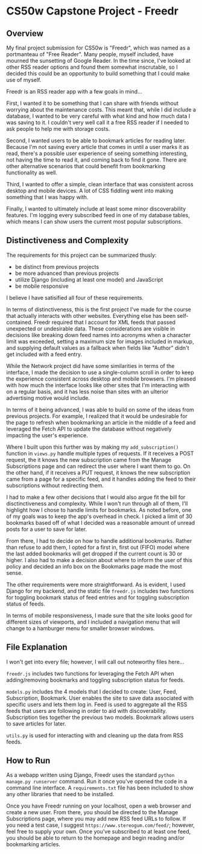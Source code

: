 # CS50w Capstone Project - Freedr

## Overview
My final project submission for CS50w is "Freedr", which was named as a portmanteau of "Free Reader". Many people, myself included, have mourned the sunsetting of Google Reader. In the time since, I've looked at other RSS reader options and found them somewhat inscrutable, so I decided this could be an opportunity to build something that I could make use of myself.

Freedr is an RSS reader app with a few goals in mind...

First, I wanted it to be something that I can share with friends without worrying about the maintenance costs. This meant that, while I did include a database, I wanted to be very careful with what kind and how much data I was saving to it. I couldn't very well call it a free RSS reader if I needed to ask people to help me with storage costs.

Second, I wanted users to be able to bookmark articles for reading later. Because I'm not saving every article that comes in until a user marks it as read, there's a possible user experience of seeing something interesting, not having the time to read it, and coming back to find it gone. There are other alternative scenarios that could benefit from bookmarking functionality as well.

Third, I wanted to offer a simple, clean interface that was consistent across desktop and mobile devices. A lot of CSS fiddling went into making something that I was happy with.

Finally, I wanted to ultimately include at least some minor discoverability features. I'm logging every subscribed feed in one of my database tables, which means I can show users the current most popular subscriptions.

## Distinctiveness and Complexity
The requirements for this project can be summarized thusly:
* be distinct from previous projects
* be more advanced than previous projects
* utilize Django (including at least one model) and JavaScript
* be mobile responsive

I believe I have satisified all four of these requirements.

In terms of distinctiveness, this is the first project I've made for the course that actually interacts with other websites. Everything else has been self-contained. Freedr required that I account for XML feeds that passed unexpected or undesirable data. These considerations are visible in decisions like breaking down feed names into acronyms when a character limit was exceeded, setting a maximum size for images included in markup, and supplying default values as a fallback when fields like "Author" didn't get included with a feed entry.

While the Network project did have some similarities in terms of the interface, I made the decision to use a single-column scroll in order to keep the experience consistent across desktop and mobile browsers. I'm pleased with how much the interface looks like other sites that I'm interacting with on a regular basis, and it has less noise than sites with an ulterior advertising motive would include.

In terms of it being advanced, I was able to build on some of the ideas from previous projects. For example, I realized that it would be undesirable for the page to refresh when bookmarking an article in the middle of a feed and leveraged the Fetch API to update the database without negatively impacting the user's experience.

Where I built upon this further was by making my `add_subscription()` function in `views.py` handle multiple types of requests. If it receives a POST request, the it knows the new subscription came from the Manage Subscriptions page and can redirect the user where I want them to go. On the other hand, if it receives a PUT request, it knows the new subscription came from a page for a specific feed, and it handles adding the feed to their subscriptions without redirecting them.

I had to make a few other decisions that I would also argue fit the bill for disctinctiveness and complexity. While I won't run through all of them, I'll highlight how I chose to handle limits for bookmarks. As noted before, one of my goals was to keep the app's overhead in check. I picked a limit of 30 bookmarks based off of what I decided was a reasonable amount of unread posts for a user to save for later.

From there, I had to decide on how to handle additional bookmarks. Rather than refuse to add them, I opted for a first in, first out (FIFO) model where the last added bookmarks will get dropped if the current count is 30 or higher. I also had to make a decision about where to inform the user of this policy and decided an info box on the Bookmarks page made the most sense.

The other requirements were more straightforward. As is evident, I used Django for my backend, and the static file `freedr.js` includes two functions for toggling bookmark status of feed entries and for toggling subscription status of feeds.

In terms of mobile responsiveness, I made sure that the site looks good for different sizes of viewports, and I included a navigation menu that will change to a hamburger menu for smaller browser windows.

## File Explanation
I won't get into every file; however, I will call out noteworthy files here...

`freedr.js` includes two functions for leveraging the Fetch API when adding/removing bookmarks and toggling subscription status for feeds.

`models.py` includes the 4 models that I decided to create: User, Feed, Subscription, Bookmark. User enables the site to save data associated with specific users and lets them log in. Feed is used to aggregate all the RSS feeds that users are following in order to aid with discoverability. Subscription ties together the previous two models. Bookmark allows users to save articles for later.

`utils.py` is used for interacting with and cleaning up the data from RSS feeds.

## How to Run
As a webapp written using Django, Freedr uses the standard `python manage.py runserver` command. Run it once you've opened the code in a command line interface. A `requirements.txt` file has been included to show any other libraries that need to be installed.

Once you have Freedr running on your localhost, open a web browser and create a new user. From there, you should be directed to the Manage Subscriptions page, where you may add new RSS feed URLs to follow. If you need a test case, I suggest `https://www.stereogum.com/feed/`; however, feel free to supply your own. Once you've subscribed to at least one feed, you should be able to return to the homepage and begin reading and/or bookmarking articles.